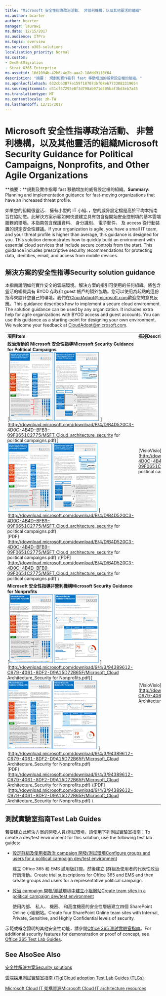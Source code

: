 ```yaml
---
title: "Microsoft 安全性指導政治活動、 非營利機構，以及其他靈活的組織"
ms.author: bcarter
author: bcarter
manager: laurawi
ms.date: 12/15/2017
ms.audience: ITPro
ms.topic: overview
ms.service: o365-solutions
localization_priority: Normal
ms.custom:
- DecEntMigration
- Strat_O365_Enterprise
ms.assetid: 10d1004b-42b6-4e2b-aaa2-18ddd9118f64
description: "摘要： 規劃和實作指引 fast 移動增加的威脅設定檔的組織。"
ms.openlocfilehash: 632cb63877e159f18707dbf68eb7733082319654
ms.sourcegitcommit: d31cf57295e8f3d798ab971d405baf3bd3eb7a45
ms.translationtype: MT
ms.contentlocale: zh-TW
ms.lasthandoff: 12/15/2017
---
```

# <a name="microsoft-security-guidance-for-political-campaigns-nonprofits-and-other-agile-organizations"></a><span data-ttu-id="ab5b5-103">Microsoft 安全性指導政治活動、 非營利機構，以及其他靈活的組織</span><span class="sxs-lookup"><span data-stu-id="ab5b5-103">Microsoft Security Guidance for Political Campaigns, Nonprofits, and Other Agile Organizations</span></span>

 <span data-ttu-id="ab5b5-104">**摘要：**規劃及實作指導 fast 移動增加的威脅設定檔的組織。</span><span class="sxs-lookup"><span data-stu-id="ab5b5-104">**Summary:** Planning and implementation guidance for fast-moving organizations that have an increased threat profile.</span></span>
  
<span data-ttu-id="ab5b5-p101">如果您的組織很靈活、 擁有小型的 IT 小組、，您的威脅設定檔是高於平均本指南旨在協助您。此解決方案示範如何快速建立具有包含從開始安全控制項的基本雲端服務的環境。本指南包含保護資料、 身分識別、 電子郵件、 及 access 從行動裝置的規定安全性建議。</span><span class="sxs-lookup"><span data-stu-id="ab5b5-p101">If your organization is agile, you have a small IT team, and your threat profile is higher than average, this guidance is designed for you. This solution demonstrates how to quickly build an environment with essential cloud services that include secure controls from the start. This guidance includes prescriptive security recommendations for protecting data, identities, email, and access from mobile devices.</span></span>
  
## <a name="security-solution-guidance"></a><span data-ttu-id="ab5b5-108">解決方案的安全性指導</span><span class="sxs-lookup"><span data-stu-id="ab5b5-108">Security solution guidance</span></span>

<span data-ttu-id="ab5b5-p102">本指南說明如何實作安全的雲端環境。解決方案的指引可使用的任何組織。將包含靈活的組織具有 BYOD 存取和 guest 帳戶的額外協助。您可以使用為起點的這份指導來設計您自己的環境。我們在[CloudAdopt@microsoft.com](mailto:CloudAdopt@microsoft.com)歡迎您的意見反應。</span><span class="sxs-lookup"><span data-stu-id="ab5b5-p102">This guidance describes how to implement a secure cloud environment. The solution guidance can be used by any organization. It includes extra help for agile organizations with BYOD access and guest accounts. You can use this guidance as a starting-point for designing your own environment. We welcome your feedback at [CloudAdopt@microsoft.com](mailto:CloudAdopt@microsoft.com).</span></span> 
  
|||
|:-----|:-----|
|<span data-ttu-id="ab5b5-114">**項目**</span><span class="sxs-lookup"><span data-stu-id="ab5b5-114">**Item**</span></span> <br/> |<span data-ttu-id="ab5b5-115">**描述**</span><span class="sxs-lookup"><span data-stu-id="ab5b5-115">**Description**</span></span> <br/> |
|<span data-ttu-id="ab5b5-116">**政治活動的 Microsoft 安全性指導**</span><span class="sxs-lookup"><span data-stu-id="ab5b5-116">**Microsoft Security Guidance for Political Campaigns**</span></span> <br/> <span data-ttu-id="ab5b5-117">[![浮動海報縮圖應該要充分設定。](images/d370ce28-ca40-4930-9a2c-907312aa06c8.png)          ](http://download.microsoft.com/download/B/4/D/B4D520C3-4D0C-4B4D-BFB9-09F0651C2775/MSFT_Cloud_architecture_security for political campaigns.pdf)</span><span class="sxs-lookup"><span data-stu-id="ab5b5-117">[![Thumb nail for mini poster set.](images/d370ce28-ca40-4930-9a2c-907312aa06c8.png)          ](http://download.microsoft.com/download/B/4/D/B4D520C3-4D0C-4B4D-BFB9-09F0651C2775/MSFT_Cloud_architecture_security for political campaigns.pdf)</span></span> <br/> <span data-ttu-id="ab5b5-118">[PDF](http://download.microsoft.com/download/B/4/D/B4D520C3-4D0C-4B4D-BFB9-09F0651C2775/MSFT_Cloud_architecture_security for political campaigns.pdf)  \\</span><span class="sxs-lookup"><span data-stu-id="ab5b5-118">[PDF](http://download.microsoft.com/download/B/4/D/B4D520C3-4D0C-4B4D-BFB9-09F0651C2775/MSFT_Cloud_architecture_security for political campaigns.pdf)  \\</span></span>| [<span data-ttu-id="ab5b5-119">Visio</span><span class="sxs-lookup"><span data-stu-id="ab5b5-119">Visio</span></span>](http://download.microsoft.com/download/B/4/D/B4D520C3-4D0C-4B4D-BFB9-09F0651C2775/MSFT_Cloud_architecture_security for political campaigns.vsdx) <br/> |<span data-ttu-id="ab5b5-p103">這份指導做為範例使用政治 campaign 組織。任何環境中使用這份指導為起點。</span><span class="sxs-lookup"><span data-stu-id="ab5b5-p103">This guidance uses a political campaign organization as an example. Use this guidance as a starting point for any environment.</span></span>  <br/> |
|<span data-ttu-id="ab5b5-122">**Microsoft 安全性指導非營利機構**</span><span class="sxs-lookup"><span data-stu-id="ab5b5-122">**Microsoft Security Guidance for Nonprofits**</span></span> <br/> <span data-ttu-id="ab5b5-123">[![可下載的檔案的縮圖影像](images/e4784889-1c69-4067-9a8f-31d31d1eceea.png)          ](http://download.microsoft.com/download/9/4/3/94389612-C679-4061-8DF2-D9A15D72B65F/Microsoft_Cloud Architecture_Security for Nonprofits.pdf)</span><span class="sxs-lookup"><span data-stu-id="ab5b5-123">[![Thumnail image for downloadable file](images/e4784889-1c69-4067-9a8f-31d31d1eceea.png)          ](http://download.microsoft.com/download/9/4/3/94389612-C679-4061-8DF2-D9A15D72B65F/Microsoft_Cloud Architecture_Security for Nonprofits.pdf)</span></span> <br/> <span data-ttu-id="ab5b5-124">[PDF](http://download.microsoft.com/download/9/4/3/94389612-C679-4061-8DF2-D9A15D72B65F/Microsoft_Cloud Architecture_Security for Nonprofits.pdf)  \\</span><span class="sxs-lookup"><span data-stu-id="ab5b5-124">[PDF](http://download.microsoft.com/download/9/4/3/94389612-C679-4061-8DF2-D9A15D72B65F/Microsoft_Cloud Architecture_Security for Nonprofits.pdf)  \\</span></span>| [<span data-ttu-id="ab5b5-125">Visio</span><span class="sxs-lookup"><span data-stu-id="ab5b5-125">Visio</span></span>](http://download.microsoft.com/download/9/4/3/94389612-C679-4061-8DF2-D9A15D72B65F/Microsoft_Cloud Architecture_Security for Nonprofits.vsdx) <br/> |<span data-ttu-id="ab5b5-p104">本指南稍微修訂非營利組織。例如，它會參照非營利 Office 365 計劃。技術指南是政治 campaign 解決方案指南相同。</span><span class="sxs-lookup"><span data-stu-id="ab5b5-p104">This guide is slightly revised for nonprofit organizations. For example, it references Office 365 Nonprofit plans. The technical guidance is the same as the political campaign solution guide.</span></span>  <br/> |
   
## <a name="test-lab-guides"></a><span data-ttu-id="ab5b5-129">測試實驗室指南</span><span class="sxs-lookup"><span data-stu-id="ab5b5-129">Test Lab Guides</span></span>

<span data-ttu-id="ab5b5-130">若要建立此解決方案的開發人員/測試環境，請使用下列測試實驗室指南：</span><span class="sxs-lookup"><span data-stu-id="ab5b5-130">To create a dev/test environment for this solution, use the following test lab guides:</span></span> 
  
- [<span data-ttu-id="ab5b5-131">設定群組及使用者政治 campaign 開發/測試環境</span><span class="sxs-lookup"><span data-stu-id="ab5b5-131">Configure groups and users for a political campaign dev/test environment</span></span>](configure-groups-and-users-for-a-political-campaign-dev-test-environment.md)
    
     <span data-ttu-id="ab5b5-132">建立 Office 365 和 EMS 試用版訂閱，然後建立 [群組及使用者的代表性政治行銷活動。</span><span class="sxs-lookup"><span data-stu-id="ab5b5-132">Create trial subscriptions for Office 365 and EMS and then create groups and users for a representative political campaign.</span></span>
    
- [<span data-ttu-id="ab5b5-133">政治 campaign 開發/測試環境中建立小組網站</span><span class="sxs-lookup"><span data-stu-id="ab5b5-133">Create team sites in a political campaign dev/test environment</span></span>](create-team-sites-in-a-political-campaign-dev-test-environment.md)
    
    <span data-ttu-id="ab5b5-134">使用內部、 私人、 機密、 和高度機密的安全性層級建立四個 SharePoint Online 小組網站。</span><span class="sxs-lookup"><span data-stu-id="ab5b5-134">Create four SharePoint Online team sites with Internal, Private, Sensitive, and Highly Confidential levels of security.</span></span>
    
<span data-ttu-id="ab5b5-135">示範或概念證明的其他安全性功能，請參閱[Office 365 測試實驗室指南](http://aka.ms/o365tlgs)。</span><span class="sxs-lookup"><span data-stu-id="ab5b5-135">For additional security features for demonstration or proof of concept, see [Office 365 Test Lab Guides](http://aka.ms/o365tlgs).</span></span>
  
## <a name="see-also"></a><span data-ttu-id="ab5b5-136">See Also</span><span class="sxs-lookup"><span data-stu-id="ab5b5-136">See Also</span></span>

[<span data-ttu-id="ab5b5-137">安全性解決方案</span><span class="sxs-lookup"><span data-stu-id="ab5b5-137">Security solutions</span></span>](security-solutions.md)
  
[<span data-ttu-id="ab5b5-138">雲端採用測試實驗室指南 (Tlg)</span><span class="sxs-lookup"><span data-stu-id="ab5b5-138">Cloud adoption Test Lab Guides (TLGs)</span></span>](cloud-adoption-test-lab-guides-tlgs.md)
  
[<span data-ttu-id="ab5b5-139">Microsoft Cloud IT 架構資源</span><span class="sxs-lookup"><span data-stu-id="ab5b5-139">Microsoft Cloud IT architecture resources</span></span>](microsoft-cloud-it-architecture-resources.md)



